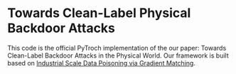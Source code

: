# Towards Clean-Label Physical Backdoor Attacks 

This code is the official PyTroch implementation of the our paper: Towards Clean-Label Backdoor Attacks in the Physical World. Our framework is built based on [Industrial Scale Data Poisoning via Gradient Matching](https://github.com/JonasGeiping/poisoning-gradient-matching).
